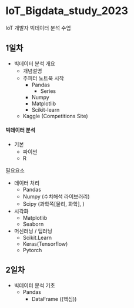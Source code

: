 # IoT_Bigdata_study_2023
IoT 개발자 빅데이터 분석 수업

## 1일차 

- 빅데이터 분석 개요
    - 개념설명
    - 주피터 노트북 시작
        - Pandas
            - Series
        - Numpy
        - Matplotlib
        - Scikit-learn
    - Kaggle (Competitions Site)

#### 빅데이터 분석
- 기본
   - 파이썬
   - R

필요요소
- 데이터 처리
   - Pandas
   - Numpy  (수치해석 라이브러리)
   - Scipy  (과학쪽[물리, 화학], )
- 시각화
   - Matplotlib
   - Seaborn
- 머신러닝 / 딥러닝
   - Scikit.Learn
   - Keras(Tensorflow)
   - Pytorch

## 2일차
- 빅데이터 분석 기초
    - Pandas
        - DataFrame ((핵심))